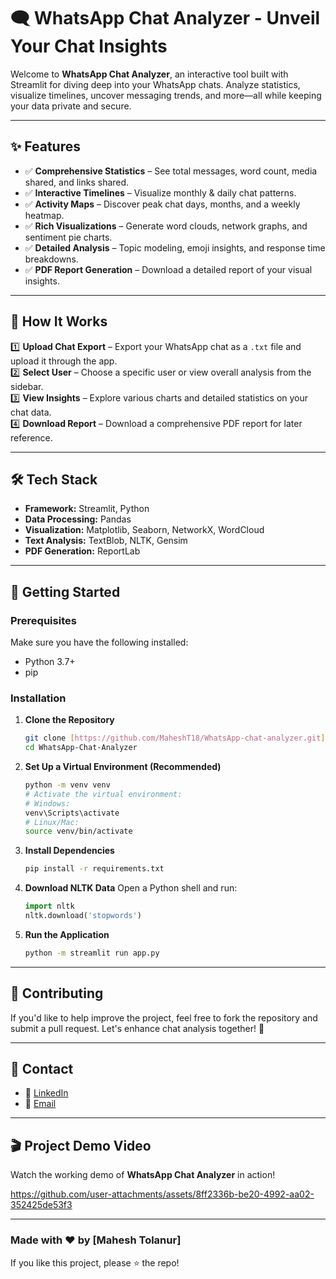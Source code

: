 # 🗨️ WhatsApp Chat Analyzer - Unveil Your Chat Insights

Welcome to **WhatsApp Chat Analyzer**, an interactive tool built with Streamlit for diving deep into your WhatsApp chats. Analyze statistics, visualize timelines, uncover messaging trends, and more—all while keeping your data private and secure.

---

## ✨ Features

- ✅ **Comprehensive Statistics** – See total messages, word count, media shared, and links shared.
- ✅ **Interactive Timelines** – Visualize monthly & daily chat patterns.
- ✅ **Activity Maps** – Discover peak chat days, months, and a weekly heatmap.
- ✅ **Rich Visualizations** – Generate word clouds, network graphs, and sentiment pie charts.
- ✅ **Detailed Analysis** – Topic modeling, emoji insights, and response time breakdowns.
- ✅ **PDF Report Generation** – Download a detailed report of your visual insights.

---

## 🎯 How It Works

1️⃣ **Upload Chat Export** – Export your WhatsApp chat as a `.txt` file and upload it through the app.  
2️⃣ **Select User** – Choose a specific user or view overall analysis from the sidebar.  
3️⃣ **View Insights** – Explore various charts and detailed statistics on your chat data.  
4️⃣ **Download Report** – Download a comprehensive PDF report for later reference.

---

## 🛠️ Tech Stack

- **Framework:** Streamlit, Python  
- **Data Processing:** Pandas  
- **Visualization:** Matplotlib, Seaborn, NetworkX, WordCloud  
- **Text Analysis:** TextBlob, NLTK, Gensim  
- **PDF Generation:** ReportLab  

---

## 🚀 Getting Started

### Prerequisites
Make sure you have the following installed:
- Python 3.7+  
- pip

### Installation

1. **Clone the Repository**
    ```bash
    git clone [https://github.com/MaheshT18/WhatsApp-chat-analyzer.git]
    cd WhatsApp-Chat-Analyzer
    ```

2. **Set Up a Virtual Environment (Recommended)**
    ```bash
    python -m venv venv
    # Activate the virtual environment:
    # Windows:
    venv\Scripts\activate
    # Linux/Mac:
    source venv/bin/activate
    ```

3. **Install Dependencies**
    ```bash
    pip install -r requirements.txt
    ```

4. **Download NLTK Data**
    Open a Python shell and run:
    ```python
    import nltk
    nltk.download('stopwords')
    ```

5. **Run the Application**
    ```bash
    python -m streamlit run app.py
    ```

---

## 🤝 Contributing

If you'd like to help improve the project, feel free to fork the repository and submit a pull request. Let's enhance chat analysis together! 💙

---

## 📩 Contact

- 🔗 [LinkedIn](https://www.linkedin.com/in/maheshtolanur/)  
- 📧 [Email](tolanurmahesh085@gmail.com)

---


## 🎬 Project Demo Video

Watch the working demo of **WhatsApp Chat Analyzer** in action! 

https://github.com/user-attachments/assets/8ff2336b-be20-4992-aa02-352425de53f3


---

### Made with ❤️ by [Mahesh Tolanur]
If you like this project, please ⭐ the repo!
